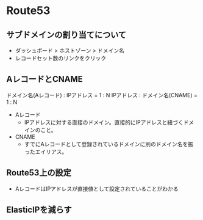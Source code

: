 # Route53

## サブドメインの割り当てについて
* ダッシュボード > ホストゾーン > ドメイン名
* レコードセット数のリンクをクリック

## AレコードとCNAME
ドメイン名(Aレコード) : IPアドレス = 1 : N
IPアドレス : ドメイン名(CNAME) = 1 : N

* Aレコード
    * IPアドレスに対する直接のドメイン。直接的にIPアドレスと紐づくドメインのこと。
* CNAME
    * すでにAレコードとして登録されているドメインに別のドメイン名を振ったエイリアス。

## Route53上の設定
* AレコードはIPアドレスが直接値として設定されていることがわかる

## ElasticIPを減らす
